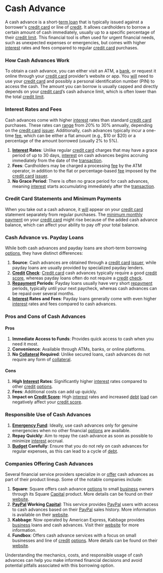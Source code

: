 # Cash Advance

A cash advance is a short-[term loan](../t/term_loan.md) that is typically issued against a borrower's [credit card](../c/credit_card.md) or line of [credit](../c/credit.md). It allows cardholders to borrow a certain amount of cash immediately, usually up to a specific percentage of their [credit limit](../c/credit_limit.md). This financial tool is often used for urgent financial needs, such as unexpected expenses or emergencies, but comes with higher [interest](../i/interest.md) rates and fees compared to regular [credit card](../c/credit_card.md) purchases.

### How Cash Advances Work

To obtain a cash advance, you can either visit an ATM, a [bank](../b/bank.md), or request it online through your [credit card](../c/credit_card.md) provider’s website or app. You [will](../w/will.md) need to use your [credit card](../c/credit_card.md) and possibly a personal identification number (PIN) to access the cash. The amount you can borrow is usually capped and directly depends on your [credit card](../c/credit_card.md)’s cash advance limit, which is often lower than the total [credit limit](../c/credit_limit.md).

### Interest Rates and Fees

Cash advances come with higher [interest](../i/interest.md) rates than standard [credit card](../c/credit_card.md) purchases. These rates can [range](../r/range.md) from 20% to 30% annually, depending on the [credit card](../c/credit_card.md) [issuer](../i/issuer.md). Additionally, cash advances typically incur a one-time [fee](../f/fee.md), which can be either a flat amount (e.g., $10 or $20) or a percentage of the amount borrowed (usually 2% to 5%).

1. **[Interest](../i/interest.md) Rates**: Unlike regular [credit card](../c/credit_card.md) charges that may have a grace period of up to 30 days, [interest](../i/interest.md) on cash advances begins accruing immediately from the date of the [transaction](../t/transaction.md).
2. **Fees**: Cardholders may be charged a processing [fee](../f/fee.md) by the ATM operator, in addition to the flat or percentage-based [fee](../f/fee.md) imposed by the [credit card](../c/credit_card.md) [issuer](../i/issuer.md).
3. **No Grace Period**: There is often no grace period for cash advances, meaning [interest](../i/interest.md) starts accumulating immediately after the [transaction](../t/transaction.md).

### Credit Card Statements and Minimum Payments

When you take out a cash advance, it [will](../w/will.md) appear on your [credit card](../c/credit_card.md) statement separately from regular purchases. The [minimum monthly payment](../m/minimum_monthly_payment.md) on your [credit card](../c/credit_card.md) might rise because of the added cash advance balance, which can affect your ability to pay off your total balance. 

### Cash Advance vs. Payday Loans

While both cash advances and payday loans are short-term borrowing [options](../o/options.md), they have distinct differences:

1. **Source**: Cash advances are obtained through a [credit card](../c/credit_card.md) [issuer](../i/issuer.md), while payday loans are usually provided by specialized payday lenders.
2. **[Credit](../c/credit.md) [Check](../c/check.md)**: [Credit card](../c/credit_card.md) cash advances typically require a good [credit score](../c/credit_score.md), whereas payday loans often do not require a [credit](../c/credit.md) [check](../c/check.md).
3. **[Repayment](../r/repayment.md) Periods**: Payday loans usually have very short [repayment](../r/repayment.md) periods, typically until your next paycheck, whereas cash advances can be repaid over several months.
4. **[Interest](../i/interest.md) Rates and Fees**: Payday loans generally come with even higher [interest](../i/interest.md) rates and fees compared to cash advances.

### Pros and Cons of Cash Advances

#### Pros

1. **Immediate Access to Funds**: Provides quick access to cash when you need it most.
2. **Convenience**: Available through ATMs, banks, or online platforms.
3. **No [Collateral](../c/collateral.md) Required**: Unlike secured loans, cash advances do not require any form of [collateral](../c/collateral.md).

#### Cons

1. **High [Interest](../i/interest.md) Rates**: Significantly higher [interest](../i/interest.md) rates compared to other [credit](../c/credit.md) [options](../o/options.md).
2. **Fees**: Additional costs can add up quickly.
3. **Impact on [Credit Score](../c/credit_score.md)**: High [interest](../i/interest.md) rates and increased [debt](../d/debt.md) [load](../l/load.md) can negatively affect your [credit score](../c/credit_score.md).

### Responsible Use of Cash Advances

1. **[Emergency Fund](../e/emergency_fund.md)**: Ideally, use cash advances only for genuine emergencies when no other financial [options](../o/options.md) are available.
2. **Repay Quickly**: Aim to repay the cash advance as soon as possible to minimize [interest](../i/interest.md) accrual.
3. **[Budget](../b/budget.md) Carefully**: Ensure that you do not rely on cash advances for regular expenses, as this can lead to a cycle of [debt](../d/debt.md).

### Companies Offering Cash Advances

Several financial service providers specialize in or [offer](../o/offer.md) cash advances as part of their product lineup. Some of the notable companies include:

1. **Square**: Square offers cash advance [options](../o/options.md) to small [business](../b/business.md) owners through its Square [Capital](../c/capital.md) product. More details can be found on their [website](https://squareup.com/us/en/capital).
2. **[PayPal](../p/paypal.md) Working [Capital](../c/capital.md)**: This service provides [PayPal](../p/paypal.md) users with access to cash advances based on their [PayPal](../p/paypal.md) sales history. More information is available on their [website](https://www.paypal.com/us/webapps/mpp/working-capital).
3. **Kabbage**: Now operated by American Express, Kabbage provides [business](../b/business.md) loans and cash advances. Visit their [website](https://www.kabbage.com/) for more information.
4. **Fundbox**: Offers cash advance services with a focus on small businesses and line of [credit](../c/credit.md) [options](../o/options.md). More details can be found on their [website](https://fundbox.com/).

Understanding the mechanics, costs, and responsible usage of cash advances can help you make informed financial decisions and avoid potential pitfalls associated with this borrowing option.